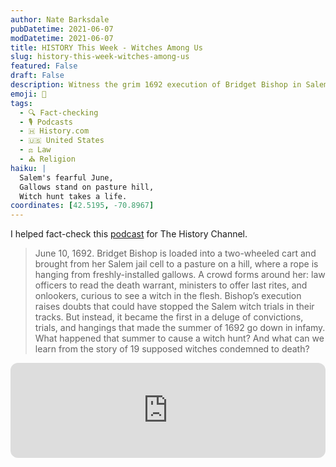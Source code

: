```yaml
---
author: Nate Barksdale
pubDatetime: 2021-06-07
modDatetime: 2021-06-07
title: HISTORY This Week - Witches Among Us
slug: history-this-week-witches-among-us
featured: False
draft: False
description: Witness the grim 1692 execution of Bridget Bishop in Salem. Discover the chilling history behind the witch trials via the linked, fact-checked podcast.
emoji: 🧙
tags:
  - 🔍 Fact-checking
  - 🎙️ Podcasts
  - 🇭 History.com
  - 🇺🇸 United States
  - ⚖️ Law
  - ⛪ Religion
haiku: |
  Salem's fearful June,
  Gallows stand on pasture hill,
  Witch hunt takes a life.
coordinates: [42.5195, -70.8967]
---
```


I helped fact-check this [podcast](https://open.spotify.com/episode/2XQymM9cPcNZgfFJvLYpzo?si=-pwaP7AXSDS1JNqGm4Suiw) for The History Channel.

> June 10, 1692. Bridget Bishop is loaded into a two-wheeled cart and brought from her Salem jail cell to a pasture on a hill, where a rope is hanging from freshly-installed gallows. A crowd forms around her: law officers to read the death warrant, ministers to offer last rites, and onlookers, curious to see a witch in the flesh. Bishop’s execution raises doubts that could have stopped the Salem witch trials in their tracks. But instead, it became the first in a deluge of convictions, trials, and hangings that made the summer of 1692 go down in infamy. What happened that summer to cause a witch hunt? And what can we learn from the story of 19 supposed witches condemned to death?

<iframe style="border-radius:12px" src="https://open.spotify.com/embed/episode/2XQymM9cPcNZgfFJvLYpzo?utm_source=generator" width="100%" height="152" frameBorder="0" allowfullscreen="" allow="autoplay; clipboard-write; encrypted-media; fullscreen; picture-in-picture" loading="lazy"></iframe>

